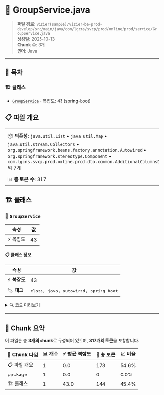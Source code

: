 # 📄 GroupService.java

> **파일 경로**: `vizier(sample)/vizier-be-prod-develop/src/main/java/com/lgcns/svcp/prod/online/prod/service/GroupService.java`  
> **생성일**: 2025-10-13  
> **Chunk 수**: 3개  
> **언어**: Java
---

## 📑 목차

### 🏗️ 클래스
- [`GroupService`](#class-groupservice) - 복잡도: 43 (spring-boot)

## 📋 파일 개요

| | |
|--|--|
| 📦 **의존성**: `java.util.List` • `java.util.Map` • `java.util.stream.Collectors` • `org.springframework.beans.factory.annotation.Autowired` • `org.springframework.stereotype.Component` • `com.lgcns.svcp.prod.online.prod.dto.common.AdditionalColumnsDto` 외 7개 | ⚡ **총 복잡도**: 43 |
| 📊 **총 토큰 수**: 317 |  |



## 🏗️ 클래스

### <a id="class-groupservice"></a>🎯 `GroupService`

| 속성 | 값 |
|------|----|
| ⚡ 복잡도 | 43 |



#### 📋 클래스 정보

| 속성 | 값 |
|------|----|
| ⚡ **복잡도** | 43 || 📍 **라인 범위** | 21-21 |
| 🏷️ **태그** | `class, java, autowired, spring-boot` || 🏗️ **프레임워크** | `spring-boot` |

<details>
<summary>🔍 코드 미리보기</summary>

```java
public class GroupService {
	@Autowired
	private CommonDao commonDao;
	//오퍼그룹 전체리스트, 상품코드로 연결되어있는 오퍼그룹만 조회도 가능
	public List<OfferGroupMDto> retrieveOfferGroupMList() {
		List<OfferGroupMDto> resultList = commonDao.selectList("Group.retrieveOfferGroupMList");
		return resultList;
	}
	
	// 오퍼그룹코드-상품코드-시작-종료 새로운 dto, 상품코드로 조회 가능
	public List<OfferGroupWithOfferDto> retrieveOfferGroupWithOfferList(OfferGroupWithOfferDto offerGroupWithOfferDto) {
		List<OfferGroupWithOfferDto> resultList = commonDao.selectList("Group.retrieveOfferGroupWithOfferList", offerGroupWithOfferDto);
		return resultList;
	}
	
	
	public List<?> retrieveOfferGroupList() {
		AdditionalColumnsDto request = new AdditionalColumnsDto();
		request.setItemCode("OG");
		List<AdditionalColumnsDto> additionalColumns = commonDao.sel...
```

**Chunk 정보**
- 🆔 **ID**: `536947f2ca63`
- 📍 **라인**: 21-21
- 📊 **토큰**: 144
- 🏷️ **태그**: `class, java, autowired, spring-boot`

</details>

---





## 🧩 Chunk 요약

이 파일은 총 **3개의 chunk**로 구성되어 있으며, **317개의 토큰**을 포함합니다.

| 🧩 Chunk 타입 | 📊 개수 | ⚡ 평균 복잡도 | 📝 총 토큰 | 📈 비율 |
|---------------|--------|-------------|----------|--------|
| 📋 파일 개요 | 1 | 0.0 | 173 | 54.6% |
| package | 1 | 0.0 | 0 | 0.0% |
| 🏗️ 클래스 | 1 | 43.0 | 144 | 45.4% |


